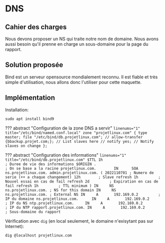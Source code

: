 # DNS

## Cahier des charges

Nous devons proposer un NS qui traite notre nom de domaine.
Nous avons aussi besoin qu'il prenne en charge un sous-domaine pour la page du rapport.

## Solution proposée

Bind est un serveur opensource mondialement reconnu.
Il est fiable et très simple d'utilisation, nous allons donc l'utiliser pour cette maquette.

## Implémentation

Installation:

```
sudo apt install bind9
```

??? abstract "Configuration de la zone DNS a servir"
    ``` linenums="1" title="/etc/bind/named.conf.local"
    zone "projetlinux.com" {
        type master;
        file "/etc/bind/db.projetlinux.com";
        // allow-transfer {bbackup.projet.com;}; // List slaves here
        // notify yes; // Notify slaves on change
    };
    ```

??? abstract "Configuration des informations"
    ``` linenums="1" title="/etc/bind/db.projetlinux.com"
    $TTL 1h                                    ; Duree de vie des informations
    $ORIGIN .                                  ; On se base a la racine
    projetlinux.com.        IN      SOA   ns.projetlinux.com. admin.projetlinux.com. (
                                    2022110701 ; Numero de serie (++ a chaque changement)
                                    12h        ; Slave refresh
                                    1h         ; Nouvel essai en cas de fail refresh
                                    2d         ; Expiration en cas de fail refresh
                                    1h         ; TTL minimum
    )
                             IN     NS      ns.projetlinux.com. ; NS for this domain
                             IN     NS      ns.projetlinux.com. ; External NS
                             IN     A       192.169.0.2         ; IP du domaine
    ns.projetlinux.com.      IN     A       192.169.0.2         ; IP du NS
    ntp.projetlinux.com.     IN     A       192.169.0.2         ; IP du NTP
    rapport.projetlinux.com. IN     A       192.169.0.2         ; Sous-domaine du rapport
    ```

Vérification avec `dig` (en local seulement, le domaine n'exisytant pas sur Internet):

```
dig @localhost projetlinux.com
```
